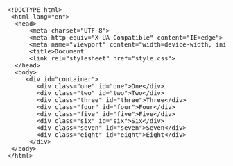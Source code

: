 <pre>
&lt;!DOCTYPE html>
 &lt;html lang="en">
  &lt;head>
      &lt;meta charset="UTF-8">
      &lt;meta http-equiv="X-UA-Compatible" content="IE=edge">
      &lt;meta name="viewport" content="width=device-width, initial-scale=1.0">
      &lt;title>Document</title>
      &lt;link rel="stylesheet" href="style.css">
  &lt;/head>
  &lt;body>
     &lt;div id="container">
        &lt;div class="one" id="one">One&lt;/div>
        &lt;div class="two" id="two">Two&lt;/div>
        &lt;div class="three" id="three">Three&lt;/div>
        &lt;div class="four" id="four">Four&lt;/div>
        &lt;div class="five" id="five">Five&lt;/div>
        &lt;div class="six" id="six">Six&lt;/div>
        &lt;div class="seven" id="seven">Seven&lt;/div>
        &lt;div class="eight" id="eight">Eight&lt;/div>
      &lt;/div>
 &lt;/body>
&lt;/html>
